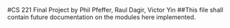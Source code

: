 #CS 221 Final Project by Phil Pfeffer, Raul Dagir, Victor Yin
##This file shall contain future documentation on the modules here implemented.
